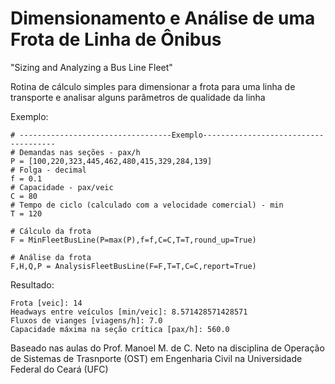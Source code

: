 # Dimensionamento e Análise de uma Frota de Linha de Ônibus
"Sizing and Analyzing a Bus Line Fleet"

Rotina de cálculo simples para dimensionar a frota para uma linha de transporte e analisar alguns parâmetros de qualidade da linha

Exemplo:
```
# ----------------------------------Exemplo-------------------------------------
# Demandas nas seções - pax/h
P = [100,220,323,445,462,480,415,329,284,139]
# Folga - decimal
f = 0.1
# Capacidade - pax/veic
C = 80
# Tempo de ciclo (calculado com a velocidade comercial) - min
T = 120

# Cálculo da frota
F = MinFleetBusLine(P=max(P),f=f,C=C,T=T,round_up=True)

# Análise da frota
F,H,Q,P = AnalysisFleetBusLine(F=F,T=T,C=C,report=True)
```
Resultado:

```
Frota [veic]: 14
Headways entre veículos [min/veic]: 8.571428571428571
Fluxos de vianges [viagens/h]: 7.0
Capacidade máxima na seção crítica [pax/h]: 560.0
```
Baseado nas aulas do Prof. Manoel M. de C. Neto na disciplina de Operação de Sistemas de Trasnporte (OST) em Engenharia Civil na Universidade Federal do Ceará (UFC)
